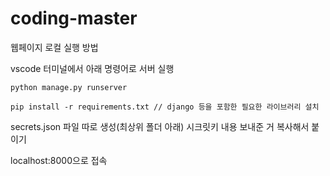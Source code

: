 # coding-master

웹페이지 로컬 실행 방법

vscode 터미널에서 아래 명령어로 서버 실행

```
python manage.py runserver
```

```
pip install -r requirements.txt // django 등을 포함한 필요한 라이브러리 설치
```

secrets.json 파일 따로 생성(최상위 폴더 아래)
시크릿키 내용 보내준 거 복사해서 붙이기

localhost:8000으로 접속

